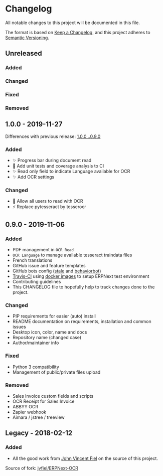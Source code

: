 # Changelog

All notable changes to this project will be documented in this file.

The format is based on [Keep a Changelog](https://keepachangelog.com/en/1.0.0/), and this project adheres to [Semantic Versioning](https://semver.org/spec/v2.0.0.html).

## Unreleased

### Added

### Changed

### Fixed

### Removed

<a name="1.0.0"></a>

## 1.0.0 - 2019-11-27

Differences with previous release: [1.0.0...0.9.0](https://github.com/Monogramm/erpnext_ocr/compare/1.0.0...0.9.0)

### Added

-   :sparkles: Progress bar during document read
-   :construction_worker: Add unit tests and coverage analysis to CI
-   :sparkles: Read only field to indicate Language available for OCR
-   :sparkles: Add OCR settings

### Changed

-   :wrench: Allow all users to read with OCR
-   :zap: Replace pytesseract by tesserocr

<a name="0.9.0"></a>

## 0.9.0 - 2019-11-06

### Added

-   PDF management in `OCR Read`
-   `OCR Language` to manage available tesseract traindata files
-   French translations
-   GitHub issue and feature templates
-   GitHub bots config ([stale](https://github.com/apps/stale) and [behaviorbot](https://github.com/behaviorbot))
-   [Travis-CI](https://travis-ci.org/) using [docker images](https://github.com/Monogramm/docker-erpnext) to setup ERPNext test environment
-   Contributing guidelines
-   This CHANGELOG file to hopefully help to track changes done to the project.

### Changed

-   PIP requirements for easier (auto) install
-   README documentation on requirements, installation and common issues
-   Desktop icon, color, name and docs
-   Repository name (changed case)
-   Author/maintainer info

### Fixed

-   Python 3 compatibility
-   Management of public/private files upload

### Removed

-   Sales Invoice custom fields and scripts
-   OCR Receipt for Sales Invoice
-   ABBYY OCR
-   Zapier webhook
-   Aimara / jstree / treeview

## Legacy - 2018-02-12

### Added

-   All the good work from [John Vincent Fiel](https://github.com/jvfiel) on the source of this project.

Source of fork: [jvfiel/ERPNext-OCR](https://github.com/jvfiel/ERPNext-OCR/tree/master)
